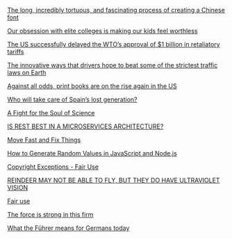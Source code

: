 <a href="http://qz.com/522079/the-long-incredibly-tortuous-and-fascinating-process-of-creating-a-chinese-font/" target="_blank">The long, incredibly tortuous, and fascinating process of creating a Chinese font</a>

<a href="http://qz.com/577208/the-force-awakens-is-exactly-the-star-wars-movie-we-were-all-waiting-for/" target="_blank">Our obsession with elite colleges is making our kids feel worthless</a>

<a href="http://qz.com/578034/the-us-successfully-delayed-the-wtos-approval-of-1-billion-in-retaliatory-tariffs/" target="_blank">The US successfully delayed the WTO’s approval of $1 billion in retaliatory tariffs</a>

<a href="http://qz.com/578034/the-us-successfully-delayed-the-wtos-approval-of-1-billion-in-retaliatory-tariffs/" target="_blank">The innovative ways that drivers hope to beat some of the strictest traffic laws on Earth</a>

<a href="http://qz.com/578025/against-all-odds-print-books-are-on-the-rise-again-in-the-us/" target="_blank">Against all odds, print books are on the rise again in the US</a>

<a href="http://qz.com/576739/who-will-take-care-of-spains-lost-generation/" target="_blank">Who will take care of Spain’s lost generation?</a>

<a href="https://www.quantamagazine.org/20151216-physicists-and-philosophers-debate-the-boundaries-of-science/" target="_blank">A Fight for the Soul of Science</a>

<a href="http://capgemini.github.io/architecture/is-rest-best-microservices/" target="_blank">IS REST BEST IN A MICROSERVICES ARCHITECTURE?</a>

<a href="http://githubengineering.com/move-fast/" target="_blank">Move Fast and Fix Things</a>

<a href="http://blog.tompawlak.org/how-to-generate-random-values-nodejs-javascript" target="_blank">How to Generate Random Values in JavaScript and Node.js</a>

<a href="https://www.lib.purdue.edu/uco/CopyrightBasics/fair_use.html" target="_blank">Copyright Exceptions - Fair Use</a>

<a href="http://www.atlasobscura.com/articles/reindeer-may-not-be-able-to-fly-but-they-do-have-ultraviolet-vision" target="_blank">REINDEER MAY NOT BE ABLE TO FLY, BUT THEY DO HAVE ULTRAVIOLET VISION</a>

<a href="https://en.wikipedia.org/wiki/Fair_use" target="_blank">Fair use</a>

<a href="http://www.economist.com/news/briefing/21684138-disney-making-fortune-and-safeguarding-its-future-buying-childhood-piece-piece" target="_blank">The force is strong in this firm</a>

<a href="http://www.economist.com/news/christmas-specials/21683971-seventy-years-after-adolf-hitlers-death-how-germans-see-him-changing-what" target="_blank">What the Führer means for Germans today</a>
